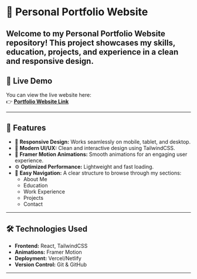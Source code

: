 # 🚀 Personal Portfolio Website  

Welcome to my **Personal Portfolio Website** repository! This project showcases my skills, education, projects, and experience in a clean and responsive design.  
---

## 🔗 Live Demo  
You can view the live website here:  
👉 **[Portfolio Website Link](https://your-website-url.com)**  

---

## 📄 Features  

- 🌟 **Responsive Design:** Works seamlessly on mobile, tablet, and desktop.  
- 🎨 **Modern UI/UX:** Clean and interactive design using TailwindCSS.  
- 🚀 **Framer Motion Animations:** Smooth animations for an engaging user experience.  
- ⚙️ **Optimized Performance:** Lightweight and fast loading.  
- 📂 **Easy Navigation:** A clear structure to browse through my sections:  
   - About Me  
   - Education  
   - Work Experience  
   - Projects  
   - Contact  

---

## 🛠️ Technologies Used  

- **Frontend:** React, TailwindCSS  
- **Animations:** Framer Motion  
- **Deployment:** Vercel/Netlify  
- **Version Control:** Git & GitHub  

---

